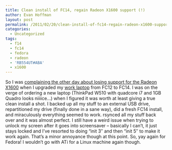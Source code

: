 ```yaml
---
title: Clean install of FC14, regain Radeon X1600 support (!)
author: Evan Hoffman
layout: post
permalink: /2011/02/20/clean-install-of-fc14-regain-radeon-x1600-support/
categories:
  - Uncategorized
tags:
  - f14
  - fc14
  - fedora
  - radeon
  - 'RB554UT#ABA'
  - x1600
---
```

So I was <a href="http://www.evanhoffman.com/evan/?p=1010" onclick="_gaq.push(['_trackEvent', 'outbound-article', 'http://www.evanhoffman.com/evan/?p=1010', 'complaining the other day about losing support for the Radeon X1600']);" >complaining the other day about losing support for the Radeon X1600</a> when I upgraded my <a href="http://www.superwarehouse.com/HP_Compaq_Business_Notebook_nc8430/RB554UTABA/p/1489320" onclick="_gaq.push(['_trackEvent', 'outbound-article', 'http://www.superwarehouse.com/HP_Compaq_Business_Notebook_nc8430/RB554UTABA/p/1489320', 'work laptop']);" >work laptop</a> from FC12 to FC14. I was on the verge of ordering a new laptop (ThinkPad W510 with quadcore i7 and 1GB Quadro looks niiiice&#8230;) when I figured it was worth at least giving a true clean install a shot. I backed up all my stuff to an external USB drive, repartitioned my drive (finally done in a sane way), did a fresh FC14 install, and miraculously everything seemed to work. rsynced all my stuff back over and it was almost perfect. I still have a weird issue when trying to unlock my screen after it goes into screensaver &#8211; basically I can&#8217;t, it just stays locked and I&#8217;ve resorted to doing &#8220;init 3&#8243; and then &#8220;init 5&#8243; to make it work again. That&#8217;s a minor annoyance though at this point. So, yay again for Fedora! I wouldn&#8217;t go with ATi for a Linux machine again though.